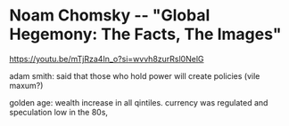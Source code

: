 # Noam Chomsky -- "Global Hegemony: The Facts, The Images"
https://youtu.be/mTjRza4In_o?si=wvvh8zurRsl0NelG

adam smith: said that those who hold power will create policies (vile maxum?)

golden age: wealth increase in all qintiles. currency was regulated and speculation low
in the 80s, 